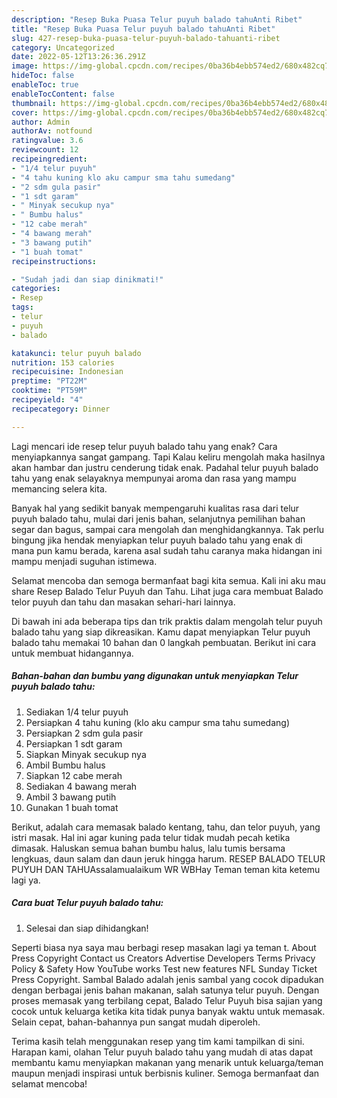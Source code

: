 ```yaml
---
description: "Resep Buka Puasa Telur puyuh balado tahuAnti Ribet"
title: "Resep Buka Puasa Telur puyuh balado tahuAnti Ribet"
slug: 427-resep-buka-puasa-telur-puyuh-balado-tahuanti-ribet
category: Uncategorized
date: 2022-05-12T13:26:36.291Z
image: https://img-global.cpcdn.com/recipes/0ba36b4ebb574ed2/680x482cq70/telur-puyuh-balado-tahu-foto-resep-utama.jpg
hideToc: false
enableToc: true
enableTocContent: false
thumbnail: https://img-global.cpcdn.com/recipes/0ba36b4ebb574ed2/680x482cq70/telur-puyuh-balado-tahu-foto-resep-utama.jpg
cover: https://img-global.cpcdn.com/recipes/0ba36b4ebb574ed2/680x482cq70/telur-puyuh-balado-tahu-foto-resep-utama.jpg
author: Admin
authorAv: notfound
ratingvalue: 3.6
reviewcount: 12
recipeingredient:
- "1/4 telur puyuh"
- "4 tahu kuning klo aku campur sma tahu sumedang"
- "2 sdm gula pasir"
- "1 sdt garam"
- " Minyak secukup nya"
- " Bumbu halus"
- "12 cabe merah"
- "4 bawang merah"
- "3 bawang putih"
- "1 buah tomat"
recipeinstructions:

- "Sudah jadi dan siap dinikmati!"
categories:
- Resep
tags:
- telur
- puyuh
- balado

katakunci: telur puyuh balado 
nutrition: 153 calories
recipecuisine: Indonesian
preptime: "PT22M"
cooktime: "PT59M"
recipeyield: "4"
recipecategory: Dinner

---
```



Lagi mencari ide resep telur puyuh balado tahu yang enak? Cara menyiapkannya sangat gampang. Tapi Kalau keliru mengolah maka hasilnya akan hambar dan justru cenderung tidak enak. Padahal telur puyuh balado tahu yang enak selayaknya mempunyai aroma dan rasa yang mampu memancing selera kita.


Banyak hal yang sedikit banyak mempengaruhi kualitas rasa dari telur puyuh balado tahu, mulai dari jenis bahan, selanjutnya pemilihan bahan segar dan bagus, sampai cara mengolah dan menghidangkannya. Tak perlu bingung jika hendak menyiapkan telur puyuh balado tahu yang enak di mana pun kamu berada, karena asal sudah tahu caranya maka hidangan ini mampu menjadi suguhan istimewa.

Selamat mencoba dan semoga bermanfaat bagi kita semua. Kali ini aku mau share Resep Balado Telur Puyuh dan Tahu. Lihat juga cara membuat Balado telor puyuh dan tahu dan masakan sehari-hari lainnya.


Di bawah ini ada beberapa tips dan trik praktis dalam mengolah telur puyuh balado tahu yang siap dikreasikan. Kamu dapat menyiapkan Telur puyuh balado tahu memakai 10 bahan dan 0 langkah pembuatan. Berikut ini cara untuk membuat hidangannya.

<!--inarticleads1-->

##### Bahan-bahan dan bumbu yang digunakan untuk menyiapkan Telur puyuh balado tahu:

1. Sediakan 1/4 telur puyuh
1. Persiapkan 4 tahu kuning (klo aku campur sma tahu sumedang)
1. Persiapkan 2 sdm gula pasir
1. Persiapkan 1 sdt garam
1. Siapkan  Minyak secukup nya
1. Ambil  Bumbu halus
1. Siapkan 12 cabe merah
1. Sediakan 4 bawang merah
1. Ambil 3 bawang putih
1. Gunakan 1 buah tomat


Berikut, adalah cara memasak balado kentang, tahu, dan telor puyuh, yang istri masak. Hal ini agar kuning pada telur tidak mudah pecah ketika dimasak. Haluskan semua bahan bumbu halus, lalu tumis bersama lengkuas, daun salam dan daun jeruk hingga harum. RESEP BALADO TELUR PUYUH DAN TAHUAssalamualaikum WR WBHay Teman teman kita ketemu lagi ya. 

<!--inarticleads2-->

##### Cara buat Telur puyuh balado tahu:


1. Selesai dan siap dihidangkan!

Seperti biasa nya saya mau berbagi resep masakan lagi ya teman t. About Press Copyright Contact us Creators Advertise Developers Terms Privacy Policy &amp; Safety How YouTube works Test new features NFL Sunday Ticket Press Copyright. Sambal Balado adalah jenis sambal yang cocok dipadukan dengan berbagai jenis bahan makanan, salah satunya telur puyuh. Dengan proses memasak yang terbilang cepat, Balado Telur Puyuh bisa sajian yang cocok untuk keluarga ketika kita tidak punya banyak waktu untuk memasak. Selain cepat, bahan-bahannya pun sangat mudah diperoleh. 

Terima kasih telah menggunakan resep yang tim kami tampilkan di sini. Harapan kami, olahan Telur puyuh balado tahu yang mudah di atas dapat membantu kamu menyiapkan makanan yang menarik untuk keluarga/teman maupun menjadi inspirasi untuk berbisnis kuliner. Semoga bermanfaat dan selamat mencoba!
